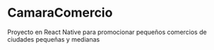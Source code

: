 # CamaraComercio
Proyecto en React Native para promocionar pequeños comercios de ciudades pequeñas y medianas
